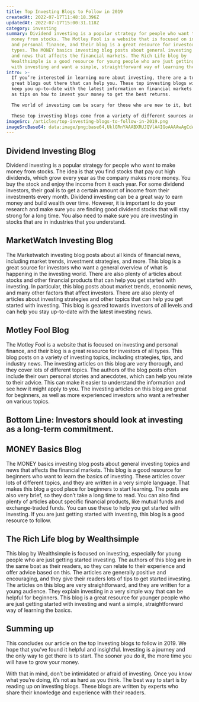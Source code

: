 ```yaml
---
title: Top Investing Blogs to Follow in 2019
createdAt: 2022-07-17T11:48:18.396Z
updatedAt: 2022-07-17T15:00:31.118Z
category: investing
summary: Dividend investing is a popular strategy for people who want to make
  money from stocks. The Motley Fool is a website that is focused on investing
  and personal finance, and their blog is a great resource for investors of all
  types. The MONEY basics investing blog posts about general investing topics
  and news that affects the financial markets. The Rich Life blog by
  Wealthsimple is a good resource for young people who are just getting started
  with investing and want a simple, straightforward way of learning the basics.
intro: >-
  If you’re interested in learning more about investing, there are a ton of
  great blogs out there that can help you. These top investing blogs will help
  keep you up-to-date with the latest information on financial markets as well
  as tips on how to invest your money to get the best returns. 

  The world of investing can be scary for those who are new to it, but these blog posts can give you some insight into what these professionals are thinking. There are so many options out there when it comes to investing money, and so many ways that money can grow over time.

  These top investing blogs come from a variety of different sources and they all have something unique to offer readers. Whether you’re just getting started as an investor or want to take your knowledge further, these blogs cover lots of ground.
imageSrc: /articles/top-investing-blogs-to-follow-in-2019.png
imageSrcBase64: data:image/png;base64,UklGRnYAAABXRUJQVlA4IGoAAAAwAgCdASoKAAoAAUAmJbACdAEQzJwd6QsLAAD+CRYUXI90BCS234CMESqM6BqXTNKyXx4hdwHlIFhBiGbw6HGw8admVhj/KNdCxPMk3lnBPgBDX0l0uQ3/6chg5//TYd4DSX/8nH9D4AAA
---
```


## Dividend Investing Blog

Dividend investing is a popular strategy for people who want to make money from stocks. The idea is that you find stocks that pay out high dividends, which grow every year as the company makes more money. You buy the stock and enjoy the income from it each year. For some dividend investors, their goal is to get a certain amount of income from their investments every month.
Dividend investing can be a great way to earn money and build wealth over time. However, it is important to do your research and make sure you are finding good dividend stocks that will stay strong for a long time. You also need to make sure you are investing in stocks that are in industries that you understand.

## MarketWatch Investing Blog

The Marketwatch investing blog posts about all kinds of financial news, including market trends, investment strategies, and more. This blog is a great source for investors who want a general overview of what is happening in the investing world. There are also plenty of articles about stocks and other financial products that can help you get started with investing.
In particular, this blog posts about market trends, economic news, and many other factors that affect investors. There are also plenty of articles about investing strategies and other topics that can help you get started with investing. This blog is geared towards investors of all levels and can help you stay up-to-date with the latest investing news.

## Motley Fool Blog

The Motley Fool is a website that is focused on investing and personal finance, and their blog is a great resource for investors of all types. This blog posts on a variety of investing topics, including strategies, tips, and industry news.
The investing articles on this blog are very thorough, and they cover lots of different topics. The authors of the blog posts often include their own personal stories and anecdotes, which can help you relate to their advice. This can make it easier to understand the information and see how it might apply to you.
The investing articles on this blog are great for beginners, as well as more experienced investors who want a refresher on various topics.

## Bottom Line: Investors should look at investing as a long-term commitment.

## MONEY Basics Blog

The MONEY basics investing blog posts about general investing topics and news that affects the financial markets. This blog is a good resource for beginners who want to learn the basics of investing.
These articles cover lots of different topics, and they are written in a very simple language. That makes this blog a good place for beginners to start learning. The posts are also very brief, so they don’t take a long time to read.
You can also find plenty of articles about specific financial products, like mutual funds and exchange-traded funds. You can use these to help you get started with investing. If you are just getting started with investing, this blog is a good resource to follow.

## The Rich Life blog by Wealthsimple

This blog by Wealthsimple is focused on investing, especially for young people who are just getting started investing. The authors of this blog are in the same boat as their readers, so they can relate to their experience and offer advice based on this. The articles are generally positive and encouraging, and they give their readers lots of tips to get started investing.
The articles on this blog are very straightforward, and they are written for a young audience. They explain investing in a very simple way that can be helpful for beginners.
This blog is a great resource for younger people who are just getting started with investing and want a simple, straightforward way of learning the basics.

## Summing up

This concludes our article on the top Investing blogs to follow in 2019. We hope that you’ve found it helpful and insightful. Investing is a journey and the only way to get there is to start. The sooner you do it, the more time you will have to grow your money. 

With that in mind, don’t be intimidated or afraid of investing. Once you know what you’re doing, it’s not as hard as you think. The best way to start is by reading up on investing blogs. These blogs are written by experts who share their knowledge and experience with their readers.
